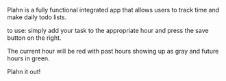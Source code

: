 Plahn is a fully functional integrated app that allows users to track time and make daily todo lists.

to use: simply add your task to the appropriate hour and press the save button on the right. 

The current hour will be red with past hours showing up as gray and future hours in green.

Plahn it out!